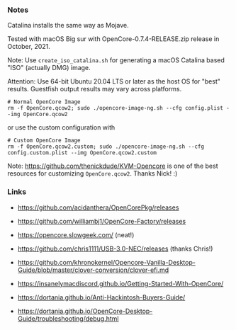 ### Notes

Catalina installs the same way as Mojave.

Tested with macOS Big sur with OpenCore-0.7.4-RELEASE.zip release in October,
2021.

Note: Use `create_iso_catalina.sh` for generating a macOS Catalina based "ISO"
(actually DMG) image.

Attention: Use 64-bit Ubuntu 20.04 LTS or later as the host OS for "best"
results. Guestfish output results may vary across platforms.

```
# Normal OpenCore Image
rm -f OpenCore.qcow2; sudo ./opencore-image-ng.sh --cfg config.plist --img OpenCore.qcow2
```

or use the custom configuration with

```
# Custom OpenCore Image
rm -f OpenCore.qcow2.custom; sudo ./opencore-image-ng.sh --cfg config.custom.plist --img OpenCore.qcow2.custom
```

Note: https://github.com/thenickdude/KVM-Opencore is one of the best resources
for customizing `OpenCore.qcow2`. Thanks Nick! :)

### Links

* https://github.com/acidanthera/OpenCorePkg/releases

* https://github.com/williambj1/OpenCore-Factory/releases

* https://opencore.slowgeek.com/ (neat!)

* https://github.com/chris1111/USB-3.0-NEC/releases (thanks Chris!)

* https://github.com/khronokernel/Opencore-Vanilla-Desktop-Guide/blob/master/clover-conversion/clover-efi.md

* https://insanelymacdiscord.github.io/Getting-Started-With-OpenCore/

* https://dortania.github.io/Anti-Hackintosh-Buyers-Guide/

* https://dortania.github.io/OpenCore-Desktop-Guide/troubleshooting/debug.html
